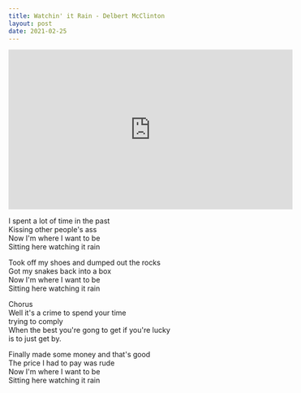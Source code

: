 ```yaml
---
title: Watchin' it Rain - Delbert McClinton
layout: post
date: 2021-02-25
---
```


<iframe width="560" height="315" src="https://www.youtube.com/embed/8ctUkZ2PXBs" frameborder="0" allow="accelerometer; autoplay; clipboard-write; encrypted-media; gyroscope; picture-in-picture" allowfullscreen></iframe>


I spent a lot of time in the past<br/>
Kissing other people's ass<br/>
Now I'm where I want to be<br />
Sitting here watching it rain<br />

Took off my shoes and dumped out the rocks<br />
Got my snakes back into a box<br />
Now I'm where I want to be<br />
Sitting here watching it rain<br />

Chorus<br />
Well it's a crime to spend your time<br />
trying to comply<br />
When the best you're gong to get if you're lucky<br />
is to just get by.<br />

Finally made some money and that's good<br />
The price I had to pay was rude<br />
Now I'm where I want to be<br />
Sitting here watching it rain<br />
